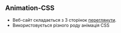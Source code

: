 ## Animation-CSS

- Веб-сайт складається з 3 сторінок [переглянути]([https://pages.github.com/](https://romanyamelynets.github.io/animation-CSS/)).
- Використовується різного роду анімація CSS
